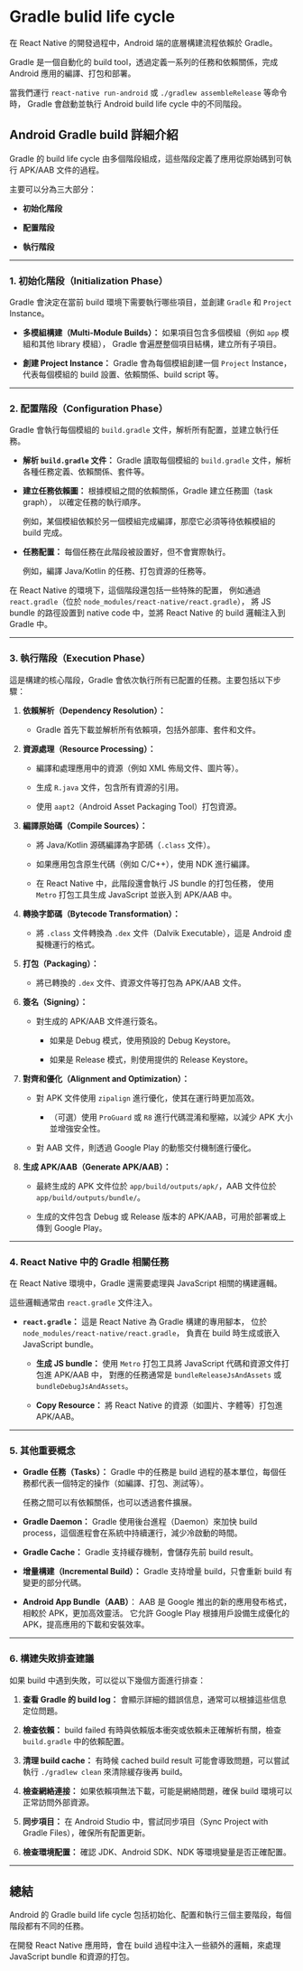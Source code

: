 # Gradle bulid life cycle

在 React Native 的開發過程中，Android 端的底層構建流程依賴於 Gradle。

Gradle 是一個自動化的 build tool，透過定義一系列的任務和依賴關係，完成 Android 應用的編譯、打包和部署。

當我們運行 `react-native run-android` 或 `./gradlew assembleRelease` 等命令時，
Gradle 會啟動並執行 Android build life cycle 中的不同階段。

## Android Gradle build 詳細介紹

Gradle 的 build life cycle 由多個階段組成，這些階段定義了應用從原始碼到可執行 APK/AAB 文件的過程。

主要可以分為三大部分：

- **初始化階段**

- **配置階段**

- **執行階段**

---

### 1. **初始化階段（Initialization Phase）**

Gradle 會決定在當前 build 環境下需要執行哪些項目，並創建 `Gradle` 和 `Project` Instance。

- **多模組構建（Multi-Module Builds）：** 如果項目包含多個模組（例如 `app` 模組和其他 library 模組），
  Gradle 會遍歷整個項目結構，建立所有子項目。

- **創建 Project Instance：** Gradle 會為每個模組創建一個 `Project` Instance，
  代表每個模組的 build 設置、依賴關係、build script 等。

---

### 2. **配置階段（Configuration Phase）**

Gradle 會執行每個模組的 `build.gradle` 文件，解析所有配置，並建立執行任務。

- **解析 `build.gradle` 文件：** Gradle 讀取每個模組的 `build.gradle` 文件，解析各種任務定義、依賴關係、套件等。

- **建立任務依賴圖：** 根據模組之間的依賴關係，Gradle 建立任務圖（task graph），
  以確定任務的執行順序。

  例如，某個模組依賴於另一個模組完成編譯，那麼它必須等待依賴模組的 build 完成。

- **任務配置：** 每個任務在此階段被設置好，但不會實際執行。

  例如，編譯 Java/Kotlin 的任務、打包資源的任務等。

在 React Native 的環境下，這個階段還包括一些特殊的配置，
例如通過 `react.gradle`（位於 `node_modules/react-native/react.gradle`），
將 JS bundle 的路徑設置到 native code 中，並將 React Native 的 build 邏輯注入到 Gradle 中。

---

### 3. **執行階段（Execution Phase）**

這是構建的核心階段，Gradle 會依次執行所有已配置的任務。主要包括以下步驟：

1. **依賴解析（Dependency Resolution）：**

   - Gradle 首先下載並解析所有依賴項，包括外部庫、套件和文件。

2. **資源處理（Resource Processing）：**

   - 編譯和處理應用中的資源（例如 XML 佈局文件、圖片等）。

   - 生成 `R.java` 文件，包含所有資源的引用。

   - 使用 `aapt2`（Android Asset Packaging Tool）打包資源。

3. **編譯原始碼（Compile Sources）：**

   - 將 Java/Kotlin 源碼編譯為字節碼（`.class` 文件）。

   - 如果應用包含原生代碼（例如 C/C++），使用 NDK 進行編譯。

   - 在 React Native 中，此階段還會執行 JS bundle 的打包任務，
     使用 `Metro` 打包工具生成 JavaScript 並嵌入到 APK/AAB 中。

4. **轉換字節碼（Bytecode Transformation）：**

   - 將 `.class` 文件轉換為 `.dex` 文件（Dalvik Executable），這是 Android 虛擬機運行的格式。

5. **打包（Packaging）：**

   - 將已轉換的 `.dex` 文件、資源文件等打包為 APK/AAB 文件。

6. **簽名（Signing）：**

   - 對生成的 APK/AAB 文件進行簽名。

     - 如果是 Debug 模式，使用預設的 Debug Keystore。

     - 如果是 Release 模式，則使用提供的 Release Keystore。

7. **對齊和優化（Alignment and Optimization）：**

   - 對 APK 文件使用 `zipalign` 進行優化，使其在運行時更加高效。

     - （可選）使用 `ProGuard` 或 `R8` 進行代碼混淆和壓縮，以減少 APK 大小並增強安全性。

   - 對 AAB 文件，則透過 Google Play 的動態交付機制進行優化。

8. **生成 APK/AAB（Generate APK/AAB）：**

   - 最終生成的 APK 文件位於 `app/build/outputs/apk/`，AAB 文件位於 `app/build/outputs/bundle/`。

   - 生成的文件包含 Debug 或 Release 版本的 APK/AAB，可用於部署或上傳到 Google Play。

---

### 4. **React Native 中的 Gradle 相關任務**

在 React Native 環境中，Gradle 還需要處理與 JavaScript 相關的構建邏輯。

這些邏輯通常由 `react.gradle` 文件注入。

- **`react.gradle`：** 這是 React Native 為 Gradle 構建的專用腳本，
  位於 `node_modules/react-native/react.gradle`，
  負責在 build 時生成或嵌入 JavaScript bundle。

  - **生成 JS bundle：** 使用 `Metro` 打包工具將 JavaScript 代碼和資源文件打包進 APK/AAB 中，
    對應的任務通常是 `bundleReleaseJsAndAssets` 或 `bundleDebugJsAndAssets`。

  - **Copy Resource：** 將 React Native 的資源（如圖片、字體等）打包進 APK/AAB。

---

### 5. **其他重要概念**

- **Gradle 任務（Tasks）：** Gradle 中的任務是 build 過程的基本單位，每個任務都代表一個特定的操作（如編譯、打包、測試等）。

  任務之間可以有依賴關係，也可以透過套件擴展。

- **Gradle Daemon：** Gradle 使用後台進程（Daemon）來加快 build process，這個進程會在系統中持續運行，減少冷啟動的時間。

- **Gradle Cache：** Gradle 支持緩存機制，會儲存先前 build result。

- **增量構建（Incremental Build）：** Gradle 支持增量 build，只會重新 build 有變更的部分代碼。

- **Android App Bundle（AAB）**： AAB 是 Google 推出的新的應用發布格式，相較於 APK，更加高效靈活。
  它允許 Google Play 根據用戶設備生成優化的 APK，提高應用的下載和安裝效率。

---

### 6. **構建失敗排查建議**

如果 build 中遇到失敗，可以從以下幾個方面進行排查：

1. **查看 Gradle 的 build log：** 會顯示詳細的錯誤信息，通常可以根據這些信息定位問題。

2. **檢查依賴：** build failed 有時與依賴版本衝突或依賴未正確解析有關，檢查 `build.gradle` 中的依賴配置。

3. **清理 build cache：** 有時候 cached build result 可能會導致問題，可以嘗試執行 `./gradlew clean` 來清除緩存後再 build。

4. **檢查網絡連接：** 如果依賴項無法下載，可能是網絡問題，確保 build 環境可以正常訪問外部資源。

5. **同步項目：** 在 Android Studio 中，嘗試同步項目（Sync Project with Gradle Files），確保所有配置更新。

6. **檢查環境配置：** 確認 JDK、Android SDK、NDK 等環境變量是否正確配置。

---

## 總結

Android 的 Gradle build life cycle 包括初始化、配置和執行三個主要階段，每個階段都有不同的任務。

在開發 React Native 應用時，會在 build 過程中注入一些額外的邏輯，來處理 JavaScript bundle 和資源的打包。
